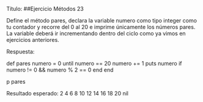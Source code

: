 Título:
##Ejercicio Métodos 23

Define el método pares, declara la variable numero como tipo integer como tu contador y recorre del 0 al 20 e imprime únicamente los números pares. La variable deberá ir incrementando dentro del ciclo como ya vimos en ejercicios anteriores.

Respuesta:

def pares
    numero = 0
    until numero == 20
      numero += 1
      puts numero if numero != 0 && numero % 2 == 0 
    end
end

p pares

Resultado esperado:
2
4
6
8
10
12
14
16
18
20
nil
